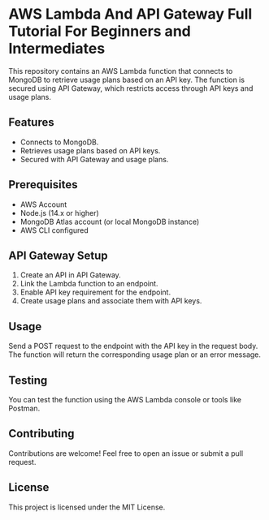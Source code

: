 # AWS Lambda And API Gateway Full Tutorial For Beginners and Intermediates

This repository contains an AWS Lambda function that connects to MongoDB to retrieve usage plans based on an API key. The function is secured using API Gateway, which restricts access through API keys and usage plans.

## Features

- Connects to MongoDB.
- Retrieves usage plans based on API keys.
- Secured with API Gateway and usage plans.

## Prerequisites

- AWS Account
- Node.js (14.x or higher)
- MongoDB Atlas account (or local MongoDB instance)
- AWS CLI configured

## API Gateway Setup

1. Create an API in API Gateway.
2. Link the Lambda function to an endpoint.
3. Enable API key requirement for the endpoint.
4. Create usage plans and associate them with API keys.

## Usage

Send a POST request to the endpoint with the API key in the request body. The function will return the corresponding usage plan or an error message.

## Testing

You can test the function using the AWS Lambda console or tools like Postman.

## Contributing

Contributions are welcome! Feel free to open an issue or submit a pull request.

## License

This project is licensed under the MIT License.
